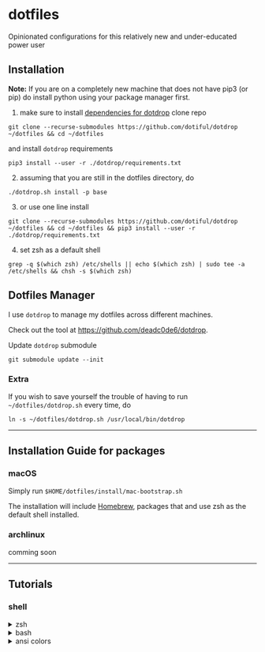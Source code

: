 # dotfiles
Opinionated configurations for this relatively new and under-educated power user

## Installation

**Note:** If you are on a completely new machine that does not have pip3 (or pip) do install python using your package manager first.

1. make sure to install [dependencies for dotdrop](https://github.com/deadc0de6/dotdrop/wiki/dependencies)
  clone repo
  ```shell
  git clone --recurse-submodules https://github.com/dotiful/dotdrop ~/dotfiles && cd ~/dotfiles
  ```
  
  and install `dotdrop` requirements
  ```shell
  pip3 install --user -r ./dotdrop/requirements.txt
  ```
2. assuming that you are still in the dotfiles directory, do
  ```shell
  ./dotdrop.sh install -p base
  ```

3. or use one line install
  ```shell
  git clone --recurse-submodules https://github.com/dotiful/dotdrop ~/dotfiles && cd ~/dotfiles && pip3 install --user -r ./dotdrop/requirements.txt
  ```

4. set zsh as a default shell
  ```shell
  grep -q $(which zsh) /etc/shells || echo $(which zsh) | sudo tee -a /etc/shells && chsh -s $(which zsh)
  ```

## Dotfiles Manager

I use `dotdrop` to manage my dotfiles across different machines.

Check out the tool at https://github.com/deadc0de6/dotdrop.

Update `dotdrop` submodule
```shell
git submodule update --init
```

### Extra
If you wish to save yourself the trouble of having to run `~/dotfiles/dotdrop.sh` every time, do
```shell
ln -s ~/dotfiles/dotdrop.sh /usr/local/bin/dotdrop
```

---

## Installation Guide for packages

### macOS

Simply run `$HOME/dotfiles/install/mac-bootstrap.sh`

The installation will include [Homebrew](https://brew.sh), packages that and use 
zsh as the default shell installed.
  
### archlinux

comming soon

---

## Tutorials

### shell

<details>
  <summary>zsh</summary>

  - [ZSH Keybindings](http://zshwiki.org/home/keybindings/)
</details>

<details>
  <summary>bash</summary>

  - [Right align part of prompt](https://superuser.com/a/187483)
  - [Prompt Statement var iables](https://ss64.com/bash/syntax-prompt.html)
</details>


<details>
  <summary>ansi colors</summary>

  - [ANSI escape codes](http://www.lihaoyi.com/post/BuildyourownCommandLinewithANSIescapecodes.html)
  - [Colors and formatting](https://misc.flogisoft.com/bash/tip_colors_and_formatting)
  - [tput](http://linuxcommand.org/lc3_adv_tput.php)
  - [Colours and Cursor Movement With tput](https://www.tldp.org/HOWTO/Bash-Prompt-HOWTO/x405.html)
  - [fzf Web Color Picker](https://minsw.github.io/fzf-color-picker/)
</details>

